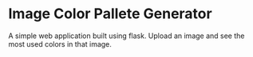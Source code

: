 # Image Color Pallete Generator
A simple web application built using flask. Upload an image and see the most used colors in that image.
